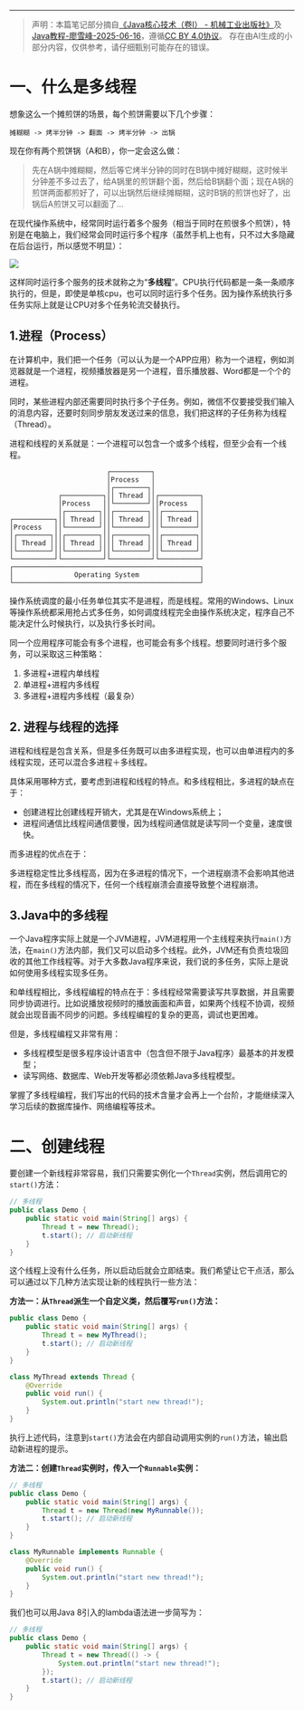 --- 
> 声明：本篇笔记部分摘自[《Java核心技术（卷Ⅰ） - 机械工业出版社》](https://detail.tmall.com/item.htm?ali_refid=a3_420434_1006%3A1151895243%3AN%3AoB1xLXSDdjSpCunkFwpZbCtvD%2B6YEaA9%3A39f8fcdda956d1ec63523e9a6e9e2355&id=708821240842&mi_id=0000mg2-P7Ustbzeym2_6DxuUMLCpndkVCAGc5EaA_l8QQ0&mm_sceneid=1_0_128421313_0&priceTId=2147831a17554253371677975e1dca&spm=a21n57.1.hoverItem.2&utparam=%7B%22aplus_abtest%22%3A%226b956865e0df43cd4a6620880d877f11%22%7D&xxc=ad_ztc)及[Java教程-廖雪峰-2025-06-16](https://liaoxuefeng.com/books/java/introduction/index.html)，遵循[CC BY 4.0协议](https://creativecommons.org/licenses/by/4.0/legalcode.zh-hans)。
> 存在由AI生成的小部分内容，仅供参考，请仔细甄别可能存在的错误。

# 一、什么是多线程

想象这么一个摊煎饼的场景，每个煎饼需要以下几个步骤：

```
摊糊糊 -> 烤半分钟 -> 翻面 -> 烤半分钟 -> 出锅
```

现在你有两个煎饼锅（A和B），你一定会这么做：

> 先在A锅中摊糊糊，然后等它烤半分钟的同时在B锅中摊好糊糊，这时候半分钟差不多过去了，给A锅里的煎饼翻个面，然后给B锅翻个面；现在A锅的煎饼两面都煎好了，可以出锅然后继续摊糊糊，这时B锅的煎饼也好了，出锅后A煎饼又可以翻面了…

在现代操作系统中，经常同时运行着多个服务（相当于同时在煎很多个煎饼），特别是在电脑上，我们经常会同时运行多个程序（虽然手机上也有，只不过大多隐藏在后台运行，所以感觉不明显）：

![](20250827173357108.png)

这样同时运行多个服务的技术就称之为“**多线程**”。CPU执行代码都是一条一条顺序执行的，但是，即使是单核cpu，也可以同时运行多个任务。因为操作系统执行多任务实际上就是让CPU对多个任务轮流交替执行。

## 1.进程（Process）

在计算机中，我们把一个任务（可以认为是一个APP应用）称为一个进程，例如浏览器就是一个进程，视频播放器是另一个进程，音乐播放器、Word都是一个个的进程。

同时，某些进程内部还需要同时执行多个子任务。例如，微信不仅要接受我们输入的消息内容，还要时刻同步朋友发送过来的信息，我们把这样的子任务称为线程（Thread）。

进程和线程的关系就是：一个进程可以包含一个或多个线程，但至少会有一个线程。

```
                        ┌──────────┐
                        │Process   │
                        │┌────────┐│
            ┌──────────┐││ Thread ││┌──────────┐
            │Process   ││└────────┘││Process   │
            │┌────────┐││┌────────┐││┌────────┐│
┌──────────┐││ Thread ││││ Thread ││││ Thread ││
│Process   ││└────────┘││└────────┘││└────────┘│
│┌────────┐││┌────────┐││┌────────┐││┌────────┐│
││ Thread ││││ Thread ││││ Thread ││││ Thread ││
│└────────┘││└────────┘││└────────┘││└────────┘│
└──────────┘└──────────┘└──────────┘└──────────┘
┌──────────────────────────────────────────────┐
│               Operating System               │
└──────────────────────────────────────────────┘
```

操作系统调度的最小任务单位其实不是进程，而是线程。常用的Windows、Linux等操作系统都采用抢占式多任务，如何调度线程完全由操作系统决定，程序自己不能决定什么时候执行，以及执行多长时间。

同一个应用程序可能会有多个进程，也可能会有多个线程。想要同时进行多个服务，可以采取这三种策略：

1. 多进程+进程内单线程
2. 单进程+进程内多线程
3. 多进程+进程内多线程（最复杂）

## 2. 进程与线程的选择

进程和线程是包含关系，但是多任务既可以由多进程实现，也可以由单进程内的多线程实现，还可以混合多进程＋多线程。

具体采用哪种方式，要考虑到进程和线程的特点。和多线程相比，多进程的缺点在于：

- 创建进程比创建线程开销大，尤其是在Windows系统上；
- 进程间通信比线程间通信要慢，因为线程间通信就是读写同一个变量，速度很快。

而多进程的优点在于：

多进程稳定性比多线程高，因为在多进程的情况下，一个进程崩溃不会影响其他进程，而在多线程的情况下，任何一个线程崩溃会直接导致整个进程崩溃。

## 3.Java中的多线程

一个Java程序实际上就是一个JVM进程，JVM进程用一个主线程来执行`main()`方法，在`main()`方法内部，我们又可以启动多个线程。此外，JVM还有负责垃圾回收的其他工作线程等。对于大多数Java程序来说，我们说的多任务，实际上是说如何使用多线程实现多任务。

和单线程相比，多线程编程的特点在于：多线程经常需要读写共享数据，并且需要同步协调进行。比如说播放视频时的播放画面和声音，如果两个线程不协调，视频就会出现音画不同步的问题。多线程编程的复杂的更高，调试也更困难。

但是，多线程编程又非常有用：

- 多线程模型是很多程序设计语言中（包含但不限于Java程序）最基本的并发模型；
- 读写网络、数据库、Web开发等都必须依赖Java多线程模型。

掌握了多线程编程，我们写出的代码的技术含量才会再上一个台阶，才能继续深入学习后续的数据库操作、网络编程等技术。

# 二、创建线程

要创建一个新线程非常容易，我们只需要实例化一个`Thread`实例，然后调用它的`start()`方法：

```java
// 多线程
public class Demo {
    public static void main(String[] args) {
        Thread t = new Thread();
        t.start(); // 启动新线程
    }
}
```

这个线程上没有什么任务，所以启动后就会立即结束。我们希望让它干点活，那么可以通过以下几种方法实现让新的线程执行一些方法：

**方法一：从`Thread`派生一个自定义类，然后覆写`run()`方法：**

```java
public class Demo {
    public static void main(String[] args) {
        Thread t = new MyThread();
        t.start(); // 启动新线程
    }
}

class MyThread extends Thread {
    @Override
    public void run() {
        System.out.println("start new thread!");
    }
}
```

执行上述代码，注意到`start()`方法会在内部自动调用实例的`run()`方法，输出启动新进程的提示。

**方法二：创建`Thread`实例时，传入一个`Runnable`实例：**

```java
// 多线程
public class Demo {
    public static void main(String[] args) {
        Thread t = new Thread(new MyRunnable());
        t.start(); // 启动新线程
    }
}

class MyRunnable implements Runnable {
    @Override
    public void run() {
        System.out.println("start new thread!");
    }
}
```

我们也可以用Java 8引入的lambda语法进一步简写为：

```java
// 多线程
public class Demo {
    public static void main(String[] args) {
        Thread t = new Thread(() -> {
            System.out.println("start new thread!");
        });
        t.start(); // 启动新线程
    }
}
```